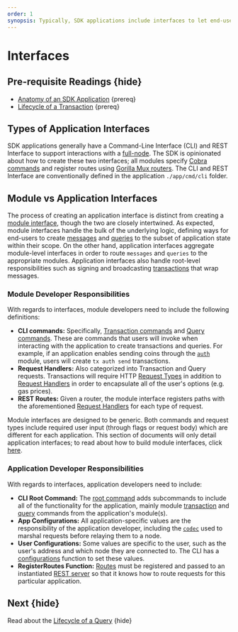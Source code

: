 ```yaml
---
order: 1
synopsis: Typically, SDK applications include interfaces to let end-users interact with the application. This document introduces the different types of interfaces for SDK applications. 
---
```


# Interfaces

## Pre-requisite Readings {hide}

* [Anatomy of an SDK Application](../basics/app-anatomy.md) {prereq}
* [Lifecycle of a Transaction](../basics/tx-lifecycle.md) {prereq}

## Types of Application Interfaces

SDK applications generally have a Command-Line Interface (CLI) and REST Interface to support interactions with a [full-node](../core/node.md). The SDK is opinionated about how to create these two interfaces; all modules specify [Cobra commands](https://github.com/spf13/cobra) and register routes using [Gorilla Mux routers](https://github.com/gorilla/mux). The CLI and REST Interface are conventionally defined in the application `./app/cmd/cli` folder.

## Module vs Application Interfaces

The process of creating an application interface is distinct from creating a [module interface](../building-modules/module-interfaces.md), though the two are closely intertwined. As expected, module interfaces handle the bulk of the underlying logic, defining ways for end-users to create [messages](../building-modules/messages-and-queries.md#messages) and [queries](../building-modules/messages-and-queries.md#queries) to the subset of application state within their scope. On the other hand, application interfaces aggregate module-level interfaces in order to route `messages` and `queries` to the appropriate modules. Application interfaces also handle root-level responsibilities such as signing and broadcasting [transactions](../core/transactions.md) that wrap messages.

### Module Developer Responsibilities

With regards to interfaces, module developers need to include the following definitions:

* **CLI commands:** Specifically, [Transaction commands](../building-modules/module-interfaces.md#transaction-commands) and [Query commands](../building-modules/module-interfaces.md#query-commands). These are commands that users will invoke when interacting with the application to create transactions and queries. For example, if an application enables sending coins through the [`auth`](https://github.com/cosmos/cosmos-sdk/tree/master/x/auth/spec) module, users will create `tx auth send` transactions.
* **Request Handlers:** Also categorized into Transaction and Query requests. Transactions will require HTTP [Request Types](../building-modules/module-interfaces.md#request-types) in addition to [Request Handlers](../building-modules/module-interfaces.md#request-handlers) in order to encapsulate all of the user's options (e.g. gas prices).
* **REST Routes:** Given a router, the module interface registers paths with the aforementioned [Request Handlers](../building-modules/module-interfaces.md#request-handlers) for each type of request.

Module interfaces are designed to be generic. Both commands and request types  include required user input (through flags or request body) which are different for each application. This section of documents will only detail application interfaces; to read about how to build module interfaces, click [here](../building-modules/module-interfaces.md).

### Application Developer Responsibilities

With regards to interfaces, application developers need to include:

* **CLI Root Command:** The [root command](./cli.md#root-command) adds subcommands to include all of the functionality for the application, mainly module [transaction](./cli.md#transaction-commands) and [query](./cli.md#query-commands) commands from the application's module(s).
* **App Configurations:** All application-specific values are the responsibility of the application developer, including the [`codec`](../core/encoding.md) used to marshal requests before relaying them to a node.
* **User Configurations:** Some values are specific to the user, such as the user's address and which node they are connected to. The CLI has a [configurations](./cli.md#configurations) function to set these values.
* **RegisterRoutes Function:** [Routes](./rest.md#registerroutes) must be registered and passed to an instantiated [REST server](./rest.md#rest-server) so that it knows how to route requests for this particular application.


## Next {hide}

Read about the [Lifecycle of a Query](./query-lifecycle.md) {hide}
